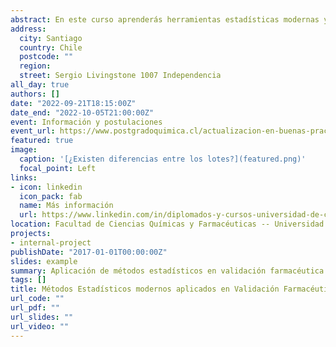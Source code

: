 ```yaml
---
abstract: En este curso aprenderás herramientas estadísticas modernas y su aplicación en procesos de validación farmacéutica. Clases online y streaming. Este curso es parte del Diplomado en Buenas Prácticas de Manufactura Vigentes, con Énfasis en Auditorías de Sistemas de Calidad, Validación y Análisis de Riesgo
address:
  city: Santiago
  country: Chile
  postcode: ""
  region: 
  street: Sergio Livingstone 1007 Independencia
all_day: true
authors: []
date: "2022-09-21T18:15:00Z"
date_end: "2022-10-05T21:00:00Z"
event: Información y postulaciones
event_url: https://www.postgradoquimica.cl/actualizacion-en-buenas-practicas-de-manufactura-vigentes-con-enfasis-en-auditorias-de-sistemas-de-calidad-validacion-y-analisis-de-riesgo/
featured: true
image:
  caption: '[¿Existen diferencias entre los lotes?](featured.png)'
  focal_point: Left
links:
- icon: linkedin
  icon_pack: fab
  name: Más información
  url: https://www.linkedin.com/in/diplomados-y-cursos-universidad-de-chile-5024301a7/
location: Facultad de Ciencias Químicas y Farmacéuticas -- Universidad de Chile
projects:
- internal-project
publishDate: "2017-01-01T00:00:00Z"
slides: example
summary: Aplicación de métodos estadísticos en validación farmacéutica con un fuerte componenete computacional usando el lenguaje R
tags: []
title: Métodos Estadísticos modernos aplicados en Validación Farmacéutica
url_code: ""
url_pdf: ""
url_slides: ""
url_video: ""
---
```






<!---
{{% callout note %}}
Click on the **Slides** button above to view the built-in slides feature.
{{% /callout %}}

Slides can be added in a few ways:

- **Create** slides using Wowchemy's [*Slides*](https://wowchemy.com/docs/managing-content/#create-slides) feature and link using `slides` parameter in the front matter of the talk file
- **Upload** an existing slide deck to `static/` and link using `url_slides` parameter in the front matter of the talk file
- **Embed** your slides (e.g. Google Slides) or presentation video on this page using [shortcodes](https://wowchemy.com/docs/writing-markdown-latex/).

Further event details, including [page elements](https://wowchemy.com/docs/writing-markdown-latex/) such as image galleries, can be added to the body of this page.
-->

